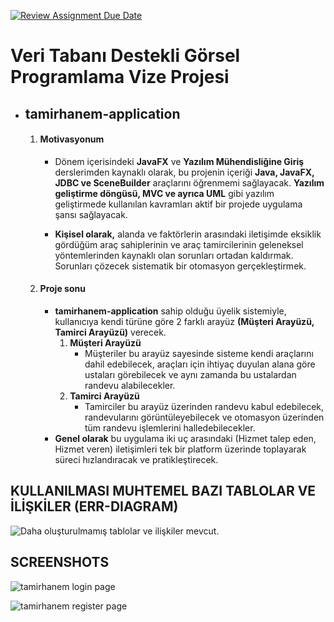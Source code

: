 [![Review Assignment Due Date](https://classroom.github.com/assets/deadline-readme-button-24ddc0f5d75046c5622901739e7c5dd533143b0c8e959d652212380cedb1ea36.svg)](https://classroom.github.com/a/uelKf0-p)

  

# Veri Tabanı Destekli Görsel Programlama Vize Projesi

  

- ## **tamirhanem-application** 

	1. #### Motivasyonum
		- Dönem içerisindeki **JavaFX** ve **Yazılım Mühendisliğine Giriş** derslerimden
			kaynaklı olarak, bu projenin içeriği **Java, JavaFX, JDBC ve SceneBuilder** araçlarını 									öğrenmemi sağlayacak. **Yazılım geliştirme döngüsü, MVC ve ayrıca UML** gibi yazılım geliştirmede kullanılan kavramları aktif bir projede uygulama şansı sağlayacak. 
		 
		 - **Kişisel olarak,** alanda ve faktörlerin arasındaki iletişimde eksiklik gördüğüm araç sahiplerinin ve araç tamircilerinin geleneksel yöntemlerinden kaynaklı olan sorunları ortadan kaldırmak. Sorunları çözecek sistematik bir otomasyon gerçekleştirmek.
	
	2. #### Proje sonu
		- **tamirhanem-application** sahip olduğu üyelik sistemiyle, kullanıcıya kendi türüne göre 2 farklı arayüz  **(Müşteri Arayüzü, Tamirci Arayüzü)** verecek.
			1. **Müşteri Arayüzü** 
			    - Müşteriler bu arayüz sayesinde sisteme kendi araçlarını dahil edebilecek, araçları için ihtiyaç duyulan alana göre ustaları görebilecek ve aynı zamanda bu ustalardan randevu alabilecekler.
			2. **Tamirci Arayüzü**
			   - Tamirciler bu arayüz üzerinden randevu kabul edebilecek, randevularını görüntüleyebilecek ve otomasyon üzerinden tüm randevu işlemlerini halledebilecekler.
		- **Genel olarak** bu uygulama iki uç arasındaki (Hizmet talep eden, Hizmet veren) iletişimleri tek bir platform üzerinde toplayarak süreci hızlandıracak ve pratikleştirecek.

## KULLANILMASI MUHTEMEL BAZI TABLOLAR VE İLİŞKİLER (ERR-DIAGRAM)

![Daha oluşturulmamış tablolar ve ilişkiler mevcut.](https://i.ibb.co/VJgGTK1/eerscheme.png "Daha oluşturulmamış tablolar ve ilişkiler mevcut.")

##  SCREENSHOTS

![](https://i.ibb.co/f1DzXwm/login.png "tamirhanem login page")

![](https://i.ibb.co/JHrKJb8/register.png "tamirhanem register page")

